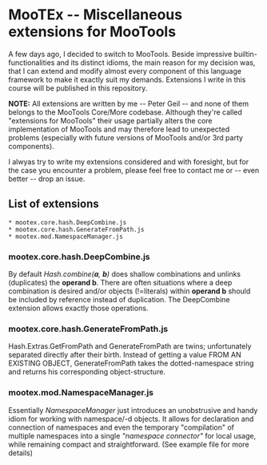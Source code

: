 # MooTEx -- Miscellaneous extensions for MooTools

A few days ago, I decided to switch to MooTools. Beside impressive builtin-functionalities and its distinct idioms, the main reason for my decision was, that I can extend and modify almost every component of this language framework to make it exactly suit my demands. Extensions I write in this course will be published in this repository. 

**NOTE:** All extensions are written by me -- Peter Geil -- and none of them belongs to the MooTools Core/More codebase. Although they're called "extensions for MooTools" their usage partially alters the core implementation of MooTools and may therefore lead to unexpected problems (especially with future versions of MooTools and/or 3rd party components).

I alwyas try to write my extensions considered and with foresight, but for the case you encounter a problem, please feel free to contact me or -- even better -- drop an issue.

## List of extensions

    * mootex.core.hash.DeepCombine.js
    * mootex.core.hash.GenerateFromPath.js
    * mootex.mod.NamespaceManager.js
 
 
### mootex.core.hash.DeepCombine.js

By default _Hash.combine(**a**, **b**)_ does shallow combinations and unlinks (duplicates) the **operand b**. There are often situations where a deep combination is desired and/or objects (!=literals) within **operand b** should be included by reference instead of duplication. The DeepCombine extension allows exactly those operations.
 
 
### mootex.core.hash.GenerateFromPath.js

Hash.Extras.GetFromPath and GenerateFromPath are twins; unfortunately separated directly after their birth. Instead of getting a value FROM AN EXISTING OBJECT, GenerateFromPath takes the dotted-namespace string and returns his corresponding object-structure.
 
 
### mootex.mod.NamespaceManager.js

Essentially _NamespaceManager_ just introduces an unobstrusive and handy idiom for working with namespace/-d objects. It allows for declaration and connection of namespaces and even the temporary "compilation" of multiple namespaces into a single _"namespace connector"_ for local usage, while remaining compact and straightforward. (See example file for more details) 